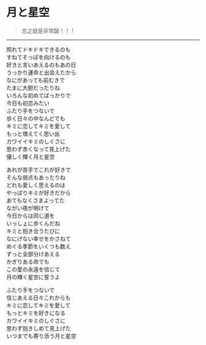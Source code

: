 # 月と星空

> 总之就是非常酸！！！

---

<div class='lyrics'>

<p>
照れてドキドキできるのも<br/>
すねてそっぽを向けるのも<br/>
好きと言いあえるのもあの日<br/>
うっかり運命と出会えたから<br/>
なにがあっても前むきで<br/>
たまに大胆だったりね<br/>
いろんな初めてばっかりで<br/>
今日も初恋みたい<br/>
ふたり手をつないで<br/>
歩く日々の中なんどでも<br/>
キミに恋してキミを愛して<br/>
もっと増えてく思い出<br/>
カワイイキミのしぐさに<br/>
思わず赤くなって見上げた<br/>
優しく輝く月と星空<br/>
</p>

<p>
あれが苦手でこれが好きで<br/>
そんな弱点もあったりね<br/>
どれも愛しく思えるのは<br/>
やっぱりキミが好きだから<br/>
あてもなくさまよってた<br/>
ながい夜が明けて<br/>
今日からは同じ道を<br/>
いっしょに歩くんだね<br/>
キミと抱き合うたびに<br/>
なにげない幸せをかさねて<br/>
めぐる季節をいくつも数え<br/>
ずっと全部分けあえる<br/>
かぎりある命でも<br/>
この愛の永遠を信じて<br/>
月の輝く星空に誓うよ<br/>
</p>

<p>
ふたり手をつないで<br/>
信じあえる日々これからも<br/>
キミに恋してキミを愛して<br/>
もっとキミを好きになる<br/>
カワイイキミのしぐさに<br/>
思わず抱きしめて見上げた<br/>
いつまでも寄り添う月と星空<br/>
</p>

</div>
